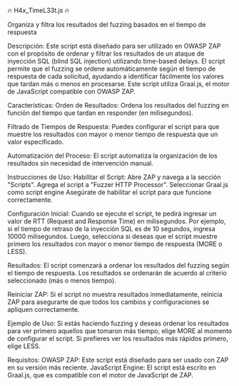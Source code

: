 🔥 H4x_TimeL33t.js 🔥

Organiza y filtra los resultados del fuzzing basados en el tiempo de respuesta

Descripción:
Este script está diseñado para ser utilizado en OWASP ZAP con el propósito de ordenar y filtrar los resultados de un ataque de inyección SQL (blind SQL injection) utilizando time-based delays. 
El script permite que el fuzzing se ordene automáticamente según el tiempo de respuesta de cada solicitud, ayudando a identificar fácilmente los valores que tardan más o menos en procesarse. 
Este script utiliza Graal.js, el motor de JavaScript compatible con OWASP ZAP.

Características:
Orden de Resultados: Ordena los resultados del fuzzing en función del tiempo que tardan en responder (en milisegundos).

Filtrado de Tiempos de Respuesta: Puedes configurar el script para que muestre los resultados con mayor o menor tiempo de respuesta que un valor especificado.

Automatización del Proceso: El script automatiza la organización de los resultados sin necesidad de intervención manual.


Instrucciones de Uso:
Habilitar el Script:
Abre ZAP y navega a la sección "Scripts".
Agrega el script a "Fuzzer HTTP Processor".
Seleccionar Graal.js como script engine
Asegúrate de habilitar el script para que funcione correctamente.

Configuración Inicial:
Cuando se ejecute el script, te pedirá ingresar un valor de RTT (Request and Response Time) en milisegundos.
Por ejemplo, si el tiempo de retraso de la inyección SQL es de 10 segundos, ingresa 10000 milisegundos.
Luego, selecciona si deseas que el script muestre primero los resultados con mayor o menor tiempo de respuesta (MORE o LESS).

Resultados:
El script comenzará a ordenar los resultados del fuzzing según el tiempo de respuesta.
Los resultados se ordenarán de acuerdo al criterio seleccionado (más o menos tiempo).

Reiniciar ZAP:
Si el script no muestra resultados inmediatamente, reinicia ZAP para asegurarte de que todos los cambios y configuraciones se apliquen correctamente.

Ejemplo de Uso:
Si estás haciendo fuzzing y deseas ordenar los resultados para ver primero aquellos que tomaron más tiempo, elige MORE al momento de configurar el script.
Si prefieres ver los resultados más rápidos primero, elige LESS.

Requisitos:
OWASP ZAP: Este script está diseñado para ser usado con ZAP en su versión más reciente.
JavaScript Engine: El script está escrito en Graal.js, que es compatible con el motor de JavaScript de ZAP.


